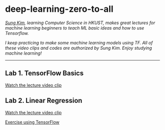# deep-learning-zero-to-all

*[Sung Kim](https://github.com/hunkim), learning Computer Science in HKUST, makes great lectures for machine learning beginners to teach ML basic ideas and how to use Tensorflow.*

*I keep practicing to make some machine learning models using TF. All of these video clips and codes are authorized by Sung Kim. Enjoy studying machine learning!*

---

## Lab 1. TensorFlow Basics

[Watch the lecture video clip](https://www.youtube.com/watch?v=-57Ne86Ia8w&list=PLlMkM4tgfjnLSOjrEJN31gZATbcj_MpUm&index=3)  

## Lab 2. Linear Regression

[Watch the lecture video clip](https://www.youtube.com/watch?v=mQGwjrStQgg&list=PLlMkM4tgfjnLSOjrEJN31gZATbcj_MpUm&index=5)

[Exercise using TensorFlow](https://github.com/ameliachoi/deep-learning-zero-to-all/blob/master/TensorFlow_lab_02_1.ipynb)
